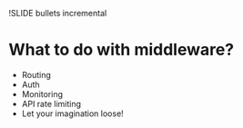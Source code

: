 !SLIDE bullets incremental
# What to do with middleware?
* Routing
* Auth
* Monitoring
* API rate limiting
* Let your imagination loose!

